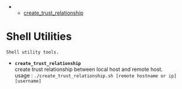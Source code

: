 
- - [create_trust_relationship](#1)
# Shell Utilities
`Shell utility tools.`

- **`create_trust_relationship`**<span id="1"></span>
  </br>create trust relationship between local host and remote host.
  </br>usage :  ```./create_trust_relationship.sh [remote hostname or ip] [username]```
